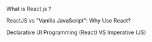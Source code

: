 What is React.js ?
 
ReactJS vs "Vanilla JavaScript": Why Use React?

Declarative UI Programming (React) VS Imperative (JS)
